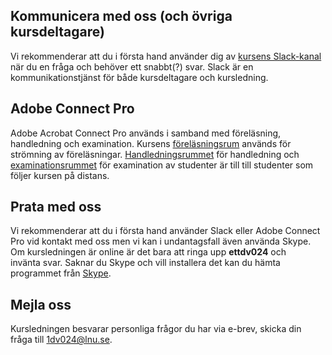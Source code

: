 ## Kommunicera med oss (och övriga kursdeltagare)

Vi rekommenderar att du i första hand använder dig av <a href="https://coursepress.slack.com/messages/1dv024-oop/details/">kursens Slack-kanal</a> när du en fråga och behöver ett snabbt(?) svar. Slack är en kommunikationstjänst för både kursdeltagare och kursledning.

## Adobe Connect Pro

Adobe Acrobat Connect Pro används i samband med föreläsning, handledning och examination. Kursens <a href="https://connect.sunet.se/lecture-1dv024/">föreläsningsrum</a> används för strömning av föreläsningar. <a href="https://connect.sunet.se/supervision-1dv024/">Handledningsrummet</a> för handledning och <a href="https://connect.sunet.se/exam-1dv024/">examinationsrummet</a> för examination av studenter är till till studenter som följer kursen på distans.

## Prata med oss

Vi rekommenderar att du i första hand använder Slack eller Adobe Connect Pro vid kontakt med oss men vi kan i undantagsfall även använda Skype. Om kursledningen är online är det bara att ringa upp <strong>ettdv024</strong> och invänta svar. Saknar du Skype och vill installera det kan du hämta programmet från <a href="http://www.skype.com/">Skype</a>.

## Mejla oss

Kursledningen besvarar personliga frågor du har via e-brev, skicka din fråga till <a href="mailto:1dv021@lnu.se">1dv024@lnu.se</a>.

